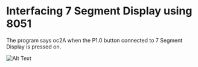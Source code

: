 # Interfacing 7 Segment Display using 8051
The program says oc2A when the P1.0 button connected to 7 Segment Display is pressed on.<br/>

![Alt Text](https://media.giphy.com/media/r7gBX9mdiAPBd7wkNn/giphy.gif)
